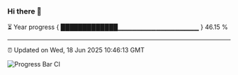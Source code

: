 ### Hi there 👋

⏳ Year progress { █████████████▁▁▁▁▁▁▁▁▁▁▁▁▁▁▁▁▁ } 46.15 %

---

⏰ Updated on Wed, 18 Jun 2025 10:46:13 GMT

![Progress Bar CI](https://github.com/IshwaranRudhara/GIT-ACTION/workflows/Progress%20Bar%20CI/badge.svg)
